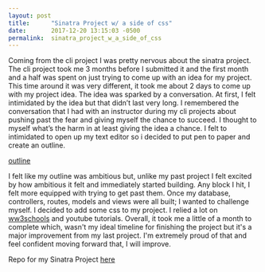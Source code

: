 ```yaml
---
layout: post
title:      "Sinatra Project w/ a side of css"
date:       2017-12-20 13:15:03 -0500
permalink:  sinatra_project_w_a_side_of_css
---
```



Coming from the cli project I was pretty nervous about the sinatra project. The cli project took me 3 months before I submitted it and the first month and a half was spent on just trying to come up with an idea for my project. This time around it was very different, it took me about 2 days to come up with my project idea.
	The idea was sparked by a conversation. At first, I felt intimidated by the idea but that didn’t last very long. I remembered the conversation that I had with an instructor during my cli projects about pushing past the fear and giving myself the chance to succeed. I thought to myself what’s the harm in at least giving the idea a chance. I felt to intimidated to open up my text editor so i decided to put pen to paper and create an outline.
	
[outline](https://imgur.com/a/XWLzW)


I felt like my outline was ambitious but, unlike my past project I felt excited by how ambitious it felt and immediately started building. Any block I hit, I felt more equipped with trying to get past them. Once my database, controllers, routes, models and views were all built; I wanted to challenge myself. I decided to add some css to my project. I relied a lot on [ww3schools](https://www.w3schools.com/css/css_intro.asp) and youtube tutorials. Overall, it took me a little of a month to complete which, wasn't my ideal timeline for finishing the project but it's a major improvement from my last project. I'm extremely proud of that and feel confident moving forward that, I will improve.

Repo for my Sinatra Project [here](https://github.com/Eclecticdynasty/film-forum-sinatra-app)
